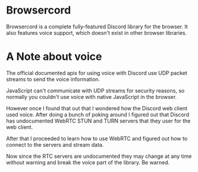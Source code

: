 # Browsercord

Browsercord is a complete fully-featured Discord library for the browser. It also features voice support, which doesn't exist in other browser libraries. 

# A Note about voice

The official documented apis for using voice with Discord use UDP packet streams to send the voice information. 

JavaScript can't communicate with UDP streams for security reasons, so normally you couldn't use voice with native JavaScript in the browser.

However once I found that out that I wondered how the Discord web client used voice. After doing a bunch of poking around I figured out that Discord has undocumented WebRTC STUN and TURN servers that they user for the web client.

After that I proceeded to learn how to use WebRTC and figured out how to connect to the servers and stream data.

Now since the RTC servers are undocumented they may change at any time without warning and break the voice part of the library. Be warned.





